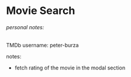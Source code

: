 # Movie Search

###### personal notes:

TMDb username: peter-burza

notes:

- fetch rating of the movie in the modal section
